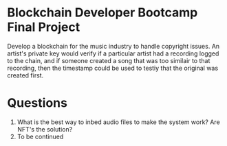 # Blockchain Developer Bootcamp Final Project

Develop a blockchain for the music industry to handle copyright issues. An artist's private key would verify if a particular artist had a recording logged to the chain, and if someone created a song that was too similair to that recording, then the timestamp could be used to testiy that the original was created first.

# Questions

  1. What is the best way to inbed audio files to make the system work? Are NFT's the solution?
  2. To be continued
